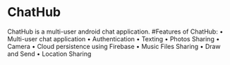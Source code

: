 # ChatHub
ChatHub is a multi-user android chat application.
#Features of ChatHub:
•	Multi-user chat application
•	Authentication
•	Texting
•	Photos Sharing
•	Camera
•	Cloud persistence using Firebase
•	Music Files Sharing
•	Draw and Send
•	Location Sharing

